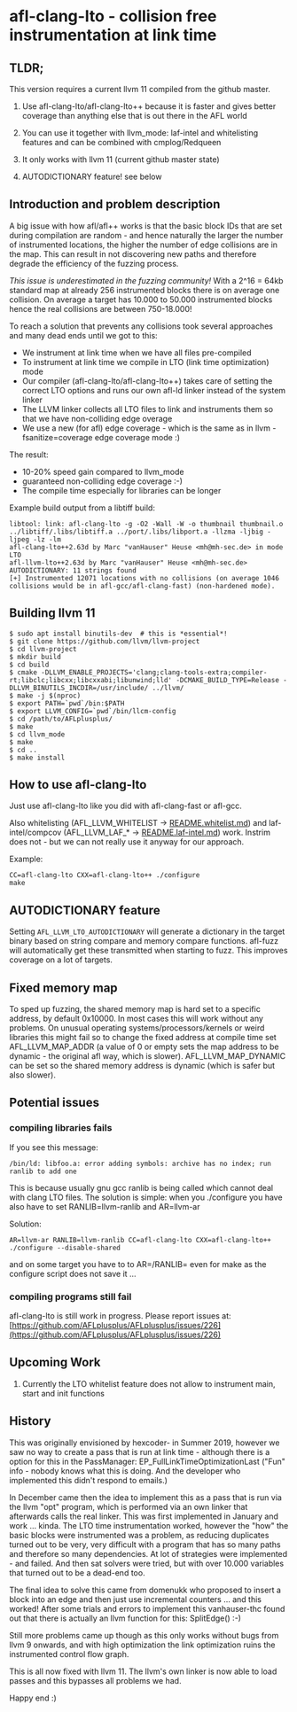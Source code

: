 # afl-clang-lto - collision free instrumentation at link time

## TLDR;

This version requires a current llvm 11 compiled from the github master.

1. Use afl-clang-lto/afl-clang-lto++ because it is faster and gives better
   coverage than anything else that is out there in the AFL world

2. You can use it together with llvm_mode: laf-intel and whitelisting
   features and can be combined with cmplog/Redqueen

3. It only works with llvm 11 (current github master state)

4. AUTODICTIONARY feature! see below

## Introduction and problem description

A big issue with how afl/afl++ works is that the basic block IDs that are
set during compilation are random - and hence naturally the larger the number
of instrumented locations, the higher the number of edge collisions are in the
map. This can result in not discovering new paths and therefore degrade the
efficiency of the fuzzing process.

*This issue is underestimated in the fuzzing community!*
With a 2^16 = 64kb standard map at already 256 instrumented blocks there is
on average one collision. On average a target has 10.000 to 50.000
instrumented blocks hence the real collisions are between 750-18.000!

To reach a solution that prevents any collisions took several approaches
and many dead ends until we got to this:

 * We instrument at link time when we have all files pre-compiled
 * To instrument at link time we compile in LTO (link time optimization) mode
 * Our compiler (afl-clang-lto/afl-clang-lto++) takes care of setting the
   correct LTO options and runs our own afl-ld linker instead of the system
   linker
 * The LLVM linker collects all LTO files to link and instruments them so that
   we have non-colliding edge overage
 * We use a new (for afl) edge coverage - which is the same as in llvm
   -fsanitize=coverage edge coverage mode :)

The result:
 * 10-20% speed gain compared to llvm_mode
 * guaranteed non-colliding edge coverage :-)
 * The compile time especially for libraries can be longer

Example build output from a libtiff build:
```
libtool: link: afl-clang-lto -g -O2 -Wall -W -o thumbnail thumbnail.o  ../libtiff/.libs/libtiff.a ../port/.libs/libport.a -llzma -ljbig -ljpeg -lz -lm
afl-clang-lto++2.63d by Marc "vanHauser" Heuse <mh@mh-sec.de> in mode LTO
afl-llvm-lto++2.63d by Marc "vanHauser" Heuse <mh@mh-sec.de>
AUTODICTIONARY: 11 strings found
[+] Instrumented 12071 locations with no collisions (on average 1046 collisions would be in afl-gcc/afl-clang-fast) (non-hardened mode).
```

## Building llvm 11

```
$ sudo apt install binutils-dev  # this is *essential*!
$ git clone https://github.com/llvm/llvm-project
$ cd llvm-project
$ mkdir build
$ cd build
$ cmake -DLLVM_ENABLE_PROJECTS='clang;clang-tools-extra;compiler-rt;libclc;libcxx;libcxxabi;libunwind;lld' -DCMAKE_BUILD_TYPE=Release -DLLVM_BINUTILS_INCDIR=/usr/include/ ../llvm/
$ make -j $(nproc)
$ export PATH=`pwd`/bin:$PATH
$ export LLVM_CONFIG=`pwd`/bin/llcm-config
$ cd /path/to/AFLplusplus/
$ make
$ cd llvm_mode
$ make
$ cd ..
$ make install
```

## How to use afl-clang-lto

Just use afl-clang-lto like you did with afl-clang-fast or afl-gcc.

Also whitelisting (AFL_LLVM_WHITELIST -> [README.whitelist.md](README.whitelist.md)) and
laf-intel/compcov (AFL_LLVM_LAF_* -> [README.laf-intel.md](README.laf-intel.md)) work.
Instrim does not - but we can not really use it anyway for our approach.

Example:
```
CC=afl-clang-lto CXX=afl-clang-lto++ ./configure
make
```

## AUTODICTIONARY feature

Setting `AFL_LLVM_LTO_AUTODICTIONARY` will generate a dictionary in the
target binary based on string compare and memory compare functions.
afl-fuzz will automatically get these transmitted when starting to fuzz.
This improves coverage on a lot of targets.

## Fixed memory map

To sped up fuzzing, the shared memory map is hard set to a specific address,
by default 0x10000.
In most cases this will work without any problems.
On unusual operating systems/processors/kernels or weird libraries this might
fail so to change the fixed address at compile time set
AFL_LLVM_MAP_ADDR (a value of 0 or empty sets the map address to be
dynamic - the original afl way, which is slower).
AFL_LLVM_MAP_DYNAMIC can be set so the shared memory address is dynamic (which
is safer but also slower).

## Potential issues

### compiling libraries fails

If you see this message:
```
/bin/ld: libfoo.a: error adding symbols: archive has no index; run ranlib to add one
```
This is because usually gnu gcc ranlib is being called which cannot deal with clang LTO files.
The solution is simple: when you ./configure you have also have to set RANLIB=llvm-ranlib and AR=llvm-ar

Solution:
```
AR=llvm-ar RANLIB=llvm-ranlib CC=afl-clang-lto CXX=afl-clang-lto++ ./configure --disable-shared
```
and on some target you have to to AR=/RANLIB= even for make as the configure script does not save it ...

### compiling programs still fail

afl-clang-lto is still work in progress.
Please report issues at:
[https://github.com/AFLplusplus/AFLplusplus/issues/226](https://github.com/AFLplusplus/AFLplusplus/issues/226)

## Upcoming Work

1. Currently the LTO whitelist feature does not allow to instrument main,
   start and init functions

## History

This was originally envisioned by hexcoder- in Summer 2019, however we saw no
way to create a pass that is run at link time - although there is a option
for this in the PassManager: EP_FullLinkTimeOptimizationLast
("Fun" info - nobody knows what this is doing. And the developer who
implemented this didn't respond to emails.)

In December came then the idea to implement this as a pass that is run via
the llvm "opt" program, which is performed via an own linker that afterwards
calls the real linker.
This was first implemented in January and work ... kinda.
The LTO time instrumentation worked, however the "how" the basic blocks were
instrumented was a problem, as reducing duplicates turned out to be very,
very difficult with a program that has so many paths and therefore so many
dependencies. At lot of strategies were implemented - and failed.
And then sat solvers were tried, but with over 10.000 variables that turned
out to be a dead-end too.

The final idea to solve this came from domenukk who proposed to insert a block
into an edge and then just use incremental counters ... and this worked!
After some trials and errors to implement this vanhauser-thc found out that
there is actually an llvm function for this: SplitEdge() :-)

Still more problems came up though as this only works without bugs from
llvm 9 onwards, and with high optimization the link optimization ruins
the instrumented control flow graph.

This is all now fixed with llvm 11. The llvm's own linker is now able to
load passes and this bypasses all problems we had.

Happy end :)
